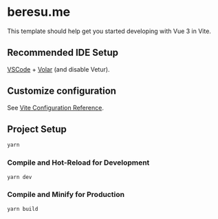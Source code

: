 # beresu.me

This template should help get you started developing with Vue 3 in Vite.

## Recommended IDE Setup

[VSCode](https://code.visualstudio.com/) + [Volar](https://marketplace.visualstudio.com/items?itemName=Vue.volar) (and disable Vetur).

## Customize configuration

See [Vite Configuration Reference](https://vite.dev/config/).

## Project Setup

```sh
yarn
```

### Compile and Hot-Reload for Development

```sh
yarn dev
```

### Compile and Minify for Production

```sh
yarn build
```
